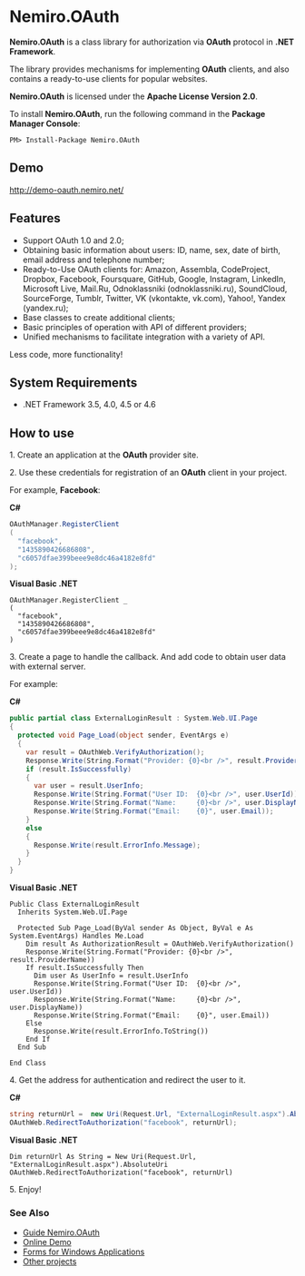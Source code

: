 # Nemiro.OAuth

**Nemiro.OAuth** is a class library for authorization via **OAuth** protocol in **.NET Framework**.

The library provides mechanisms for implementing **OAuth** clients, and also contains a ready-to-use clients for popular websites.

**Nemiro.OAuth** is licensed under the **Apache License Version 2.0**.

To install **Nemiro.OAuth**, run the following command in the **Package Manager Console**:

`PM> Install-Package Nemiro.OAuth`

## Demo

http://demo-oauth.nemiro.net/

## Features

* Support OAuth 1.0 and 2.0; 
* Obtaining basic information about users: ID, name, sex, date of birth, email address and telephone number; 
* Ready-to-Use OAuth clients for: Amazon, Assembla, CodeProject, Dropbox, Facebook, Foursquare, GitHub, Google, Instagram, LinkedIn, Microsoft Live, Mail.Ru, Odnoklassniki (odnoklassniki.ru), SoundCloud, SourceForge, Tumblr, Twitter, VK (vkontakte, vk.com), Yahoo!, Yandex (yandex.ru);
* Base classes to create additional clients; 
* Basic principles of operation with API of different providers;
* Unified mechanisms to facilitate integration with a variety of API.

Less code, more functionality!

## System Requirements

* .NET Framework 3.5, 4.0, 4.5 or 4.6

## How to use

1\. Create an application at the **OAuth** provider site.

2\. Use these credentials for registration of an **OAuth** client in your project.

For example, **Facebook**:

**C#**
```C#
OAuthManager.RegisterClient
(
  "facebook", 
  "1435890426686808", 
  "c6057dfae399beee9e8dc46a4182e8fd"
);
```

**Visual Basic .NET**
```VBNet
OAuthManager.RegisterClient _
(
  "facebook", 
  "1435890426686808", 
  "c6057dfae399beee9e8dc46a4182e8fd"
)
```

3\. Create a page to handle the callback. And add code to obtain user data with external server.

For example:

**C#**
```C#
public partial class ExternalLoginResult : System.Web.UI.Page
{
  protected void Page_Load(object sender, EventArgs e)
  {
    var result = OAuthWeb.VerifyAuthorization();
    Response.Write(String.Format("Provider: {0}<br />", result.ProviderName));
    if (result.IsSuccessfully)
    {
      var user = result.UserInfo;
      Response.Write(String.Format("User ID:  {0}<br />", user.UserId));
      Response.Write(String.Format("Name:     {0}<br />", user.DisplayName));
      Response.Write(String.Format("Email:    {0}", user.Email));
    }
    else
    {
      Response.Write(result.ErrorInfo.Message);
    }
  }
}
```

**Visual Basic .NET**
```VBNet
Public Class ExternalLoginResult
  Inherits System.Web.UI.Page

  Protected Sub Page_Load(ByVal sender As Object, ByVal e As System.EventArgs) Handles Me.Load
    Dim result As AuthorizationResult = OAuthWeb.VerifyAuthorization()
    Response.Write(String.Format("Provider: {0}<br />", result.ProviderName))
    If result.IsSuccessfully Then
      Dim user As UserInfo = result.UserInfo
      Response.Write(String.Format("User ID:  {0}<br />", user.UserId))
      Response.Write(String.Format("Name:     {0}<br />", user.DisplayName))
      Response.Write(String.Format("Email:    {0}", user.Email))
    Else
      Response.Write(result.ErrorInfo.ToString())
    End If
  End Sub

End Class
```

4\. Get the address for authentication and redirect the user to it.

**C#**
```C#
string returnUrl =  new Uri(Request.Url, "ExternalLoginResult.aspx").AbsoluteUri;
OAuthWeb.RedirectToAuthorization("facebook", returnUrl);
```

**Visual Basic .NET**
```VBNet
Dim returnUrl As String = New Uri(Request.Url, "ExternalLoginResult.aspx").AbsoluteUri
OAuthWeb.RedirectToAuthorization("facebook", returnUrl)
```

5\. Enjoy!

### See Also

* [Guide Nemiro.OAuth](http://oauth.nemiro.net)
* [Online Demo](http://demo-oauth.nemiro.net/)
* [Forms for Windows Applications](https://github.com/alekseynemiro/Nemiro.OAuth.LoginForms)
* [Other projects](http://nemiro.net)
